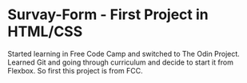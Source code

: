 # Survay-Form - First Project in HTML/CSS

Started learning in Free Code Camp and switched to The Odin Project. Learned Git and going through curriculum and decide to start it from Flexbox. So first this project is from FCC.